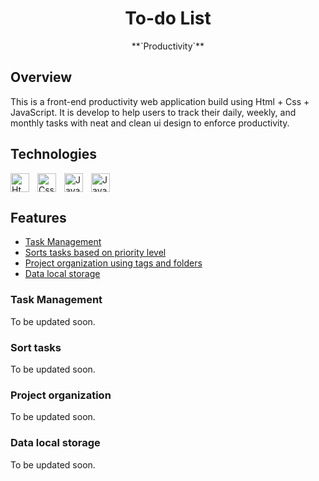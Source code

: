 <h1 align="center">To-do List</h1>
<div align="center">
    **`Productivity`**
</div>

## Overview
This is a front-end productivity web application build using Html + Css + JavaScript. It is develop to help users to track their daily, weekly, and monthly tasks with neat and clean ui design to enforce productivity.   

## Technologies
<img align="left"  alt="Html" width="30px" style="padding-right:10px;" src="https://cdn.jsdelivr.net/gh/devicons/devicon@latest/icons/html5/html5-original.svg" />
<img align="left"  alt="Css" width="30px" style="padding-right:10px;" src="https://cdn.jsdelivr.net/gh/devicons/devicon@latest/icons/css3/css3-original.svg" />          
<img align="left"  alt="Javascript" width="30px" style="padding-right:10px;" src="https://cdn.jsdelivr.net/gh/devicons/devicon@latest/icons/javascript/javascript-original.svg" />
<img alt="Javascript" width="30px" style="padding-right:10px;" src="https://cdn.jsdelivr.net/gh/devicons/devicon@latest/icons/nodejs/nodejs-original.svg" />


## Features
- [Task Management](#task-management)
- [Sorts tasks based on priority level](#sort-tasks)
- [Project organization using tags and folders](#project-organization)
- [Data local storage](#data-local-storage)

### Task Management
To be updated soon.

### Sort tasks
To be updated soon.

### Project organization
To be updated soon.

### Data local storage
To be updated soon.


